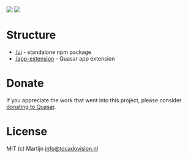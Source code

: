 <img src="https://img.shields.io/npm/v/quasar-ui-3d.svg?label=quasar-ui-3d">
<img src="https://img.shields.io/npm/v/quasar-app-extension-3d.svg?label=quasar-app-extension-3d">

# Structure
* [/ui](ui) - standalone npm package
* [/app-extension](app-extension) - Quasar app extension

# Donate
If you appreciate the work that went into this project, please consider [donating to Quasar](https://donate.quasar.dev).

# License
MIT (c) Martijn <info@tocadovision.nl>
